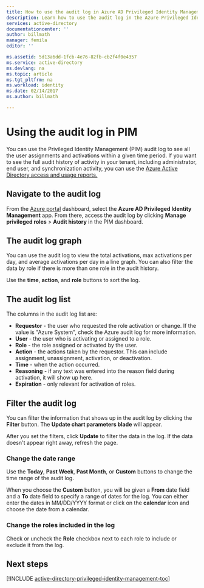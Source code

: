 ```yaml
---
title: How to use the audit log in Azure AD Privileged Identity Management | Microsoft Docs
description: Learn how to use the audit log in the Azure Privileged Identity Management extension.
services: active-directory
documentationcenter: ''
author: billmath
manager: femila
editor: ''

ms.assetid: 5d13a6dd-1fcb-4e76-82fb-cb2f4f0e4357
ms.service: active-directory
ms.devlang: na
ms.topic: article
ms.tgt_pltfrm: na
ms.workload: identity
ms.date: 02/14/2017
ms.author: billmath

---
```

# Using the audit log in PIM
You can use the Privileged Identity Management (PIM) audit log to see all the user assignments and activations within a given time period. If you want to see the full audit history of activity in your tenant, including administrator, end user, and synchronization activity, you can use the [Azure Active Directory access and usage reports.](active-directory-view-access-usage-reports.md)

## Navigate to the audit log
From the [Azure portal](https://portal.azure.com) dashboard, select the **Azure AD Privileged Identity Management** app. From there, access the audit log by clicking **Manage privileged roles** > **Audit history** in the PIM dashboard.

## The audit log graph
You can use the audit log to view the total activations, max activations per day, and average activations per day in a line graph.  You can also filter the data by role if there is more than one role in the audit history.

Use the **time**, **action**, and **role** buttons to sort the log.

## The audit log list
The columns in the audit log list are:

* **Requestor** - the user who requested the role activation or change.  If the value is "Azure System", check the Azure audit log for more information.
* **User** - the user who is activating or assigned to a role.
* **Role** - the role assigned or activated by the user.
* **Action** - the actions taken by the requestor. This can include assignment, unassignment, activation, or deactivation.
* **Time** - when the action occurred.
* **Reasoning** - if any text was entered into the reason field during activation, it will show up here.
* **Expiration** - only relevant for activation of roles.

## Filter the audit log
You can filter the information that shows up in the audit log by clicking the **Filter** button.  The **Update chart parameters blade** will appear.

After you set the filters, click **Update** to filter the data in the log.  If the data doesn't appear right away, refresh the page.

### Change the date range
Use the **Today**, **Past Week**, **Past Month**, or **Custom** buttons to change the time range of the audit log.

When you choose the **Custom** button, you will be given a **From** date field and a **To** date field to specify a range of dates for the log.  You can either enter the dates in MM/DD/YYYY format or click on the **calendar** icon and choose the date from a calendar.

### Change the roles included in the log
Check or uncheck the **Role** checkbox next to each role to include or exclude it from the log.

<!--Every topic should have next steps and links to the next logical set of content to keep the customer engaged-->
## Next steps
[!INCLUDE [active-directory-privileged-identity-management-toc](../../includes/active-directory-privileged-identity-management-toc.md)]

